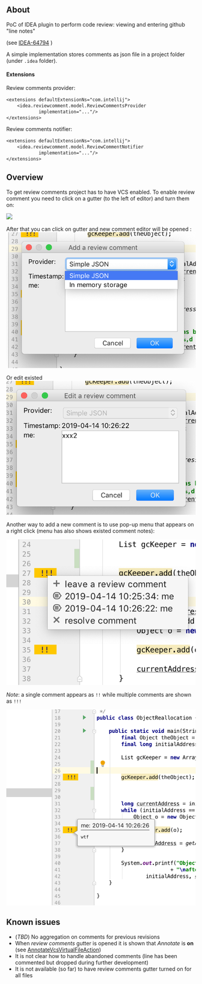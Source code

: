 ## About

PoC of IDEA plugin to perform code review: viewing and entering github "line notes"

(see [IDEA-64794](https://youtrack.jetbrains.com/issue/IDEA-64794) )

A simple implementation stores comments as json file in a project folder (under `.idea` folder).

#### Extensions
Review comments provider:
```
<extensions defaultExtensionNs="com.intellij">
    <idea.reviewcomment.model.ReviewCommentsProvider
            implementation="..."/>
</extensions>
```

Review comments notifier:
```
<extensions defaultExtensionNs="com.intellij">
    <idea.reviewcomment.model.ReviewCommentNotifier
            implementation="..."/>
</extensions>
```


## Overview

To get review comments project has to have VCS enabled. To enable review comment
you need to click on a gutter (to the left of editor) and turn them on:

![](https://raw.githubusercontent.com/vladimirdolzhenko/reviewcomment/master/images/enable_review_comments?raw=true)

After that you can click on gutter and new comment editor will be opened :
![](https://raw.githubusercontent.com/vladimirdolzhenko/reviewcomment/master/images/new_comment_editor.png?raw=true)

Or edit existed
![](https://raw.githubusercontent.com/vladimirdolzhenko/reviewcomment/master/images/comment_editor.png?raw=true)

Another way to add a new comment is to use pop-up menu that appears on a right
click (menu has also shows existed comment notes):

![](https://raw.githubusercontent.com/vladimirdolzhenko/reviewcomment/master/images/popup.png?raw=true)

_Note_: a single comment appears as `!!` while multiple comments are shown as `!!!`

![](https://raw.githubusercontent.com/vladimirdolzhenko/reviewcomment/master/images/tooltip.png?raw=true)

## Known issues

* (*TBD*) No aggregation on comments for previous revisions
* When _review comments_ gutter is opened it is shown that _Annotate_ is **on** (see [AnnotateVcsVirtualFileAction](https://github.com/JetBrains/intellij-community/blob/191.6707/platform/vcs-impl/src/com/intellij/openapi/vcs/actions/AnnotateVcsVirtualFileAction.java#L82))
* It is not clear how to handle abandoned comments (line has been commented but dropped during further development)
* It is not available (so far) to have review comments gutter turned on for all files
